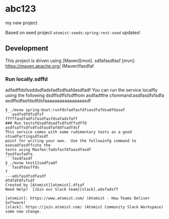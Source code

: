 # abc123
my new project

Based on seed project `atomist-seeds:spring-rest-seed`
updates!
## Development

This project is driven using [Maven][mvn].
sdfafasdfasf
[mvn]: https://maven.apache.org/ (Maven)fasdfaf

### Run locally.sdffd
adfadffdsfssddsdfadsfadfsdfsafdasdfadf
You can run the service localfly using the following dsdffsdffsfsdffrom asdfadfthe cfommand:asdfasdfsfsdfa
asdffsdfasfdsdfdsfaaaaaaaaaaaaaaaasdf
```ffsdfasdfasdfd
$ ./mvnw spring-boot:runfdsfadfasfdfsasdfafdsadfdasaf
```asdfsdfdfsdfsf
fffffasdfadfsfasdfasfdsafadsfaff
### Run testsfdsadfdsadfsdfsdffsdffd
asdfsaffsdfsdfsdfasdfafddfsadfdsf
This service comes with some rudimentary tests as a good stsadfartingsdfasdf
point for writing your own.  Use the followinfg command to exesadfasdffcute the
tests using Mavfen:fadsfasfdfaasdfasdf
fasdfasfadfa
```fasdfasdf
$ ./mvnw test11sadfsadf
```fasdfdasffds
f
---adsfasdfsdfasdf
dfdfdfdfsfsdf
Created by [Atomist][atomist].dfsaf
Need Help?  [Join our Slack team][slack].adsfadsff

[atomist]: https://www.atomist.com/ (Atomist - How Teams Deliver Software)
[slack]: https://join.atomist.com/ (Atomist Community Slack Workspace)
some new change.
